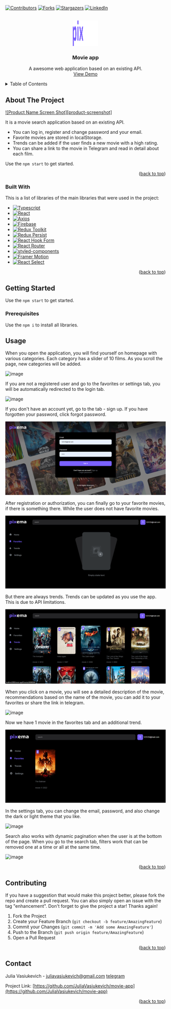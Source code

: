 [![Contributors][contributors-shield]][contributors-url]
[![Forks][forks-shield]][forks-url]
[![Stargazers][stars-shield]][stars-url]
[![LinkedIn][linkedin-shield]][linkedin-url]


<br />
<div align="center">
  <a href="https://github.com/othneildrew/Best-README-Template">
    <img src="./src/assets/icons/logo.svg" alt="Logo" width="80" height="80">
  </a>

  <h3 align="center">Movie app</h3>

  <p align="center">
    A awesome web application based on an existing API. 
    <br />
    <a href="https://juliavasiukevich.github.io/movie-app/">View Demo</a>
  </p>
</div>



<!-- TABLE OF CONTENTS -->
<details>
  <summary>Table of Contents</summary>
  <ol>
    <li>
      <a href="#about-the-project">About The Project</a>
      <ul>
        <li><a href="#built-with">Built With</a></li>
      </ul>
    </li>
    <li>
      <a href="#getting-started">Getting Started</a>
      <ul>
        <li><a href="#prerequisites">Prerequisites</a></li>
      </ul>
    </li>
    <li><a href="#usage">Usage</a></li>
    <li><a href="#contributing">Contributing</a></li>
    <li><a href="#contact">Contact</a></li>
    <li><a href="#acknowledgments">Acknowledgments</a></li>
  </ol>
</details>



<!-- ABOUT THE PROJECT -->
## About The Project

[![Product Name Screen Shot][product-screenshot]](https://example.com)

 It is a movie search application based on an existing API. 
 * You can log in, register and change password and your email.
 * Favorite movies are stored in localStorage.
 * Trends can be added if the user finds a new movie with a high rating. 
 * You can share a link to the movie in Telegram and read in detail about each film.

Use the `npm start` to get started.

<p align="right">(<a href="#readme-top">back to top</a>)</p>



### Built With

This is a list of libraries of the main libraries that were used in the project:

- [![Typescript][typescriptlang.org]][typescript-url]
- [![React][react.js]][react-url]
- [![Axios][axios-http.com]][axios-url]
- [![Firebase][firebase.google.com]][firebase-url]
- [![Redux Toolkit][redux-toolkit.js.org]][redux-url]
- [![Redux Persist][github.com/rt2zz/redux-persist]][persist-url]
- [![React Hook Form][react-hook-form.com]][react-hook-form-url]
- [![React Router][reactrouter.com]][react-router-url]
- [![styled-components][styled-components]][styled-components-url]
- [![Framer Motion][framer.com]][framer-url]
- [![React Select][react-select.com]][react-select-url]

<p align="right">(<a href="#readme-top">back to top</a>)</p>



<!-- GETTING STARTED -->
## Getting Started

Use the `npm start` to get started.

### Prerequisites

Use the `npm i` to install all libraries.

<!-- USAGE EXAMPLES -->
## Usage

When you open the application, you will find yourself on homepage with various categories. Each category has a slider of 10 films. As you scroll the page, new categories will be added.

![image](http://g.recordit.co/UmpXtyWvlD.gif)

If you are not a registered user and go to the favorites or settings tab, you will be automatically redirected to the login tab.

![image](http://g.recordit.co/nx2P08WKoq.gif)

If you don't have an account yet, go to the tab - sign up. If you have forgotten your password, click forgot password.

![image](./image%20for%20READme1.png)

After registration or authorization, you can finally go to your favorite movies, if there is something there. While the user does not have favorite movies.

![image](./image%20for%20README2.png)

But there are always trends. Trends can be updated as you use the app. This is due to API limitations.

![image](./image%20for%20README3.png)

When you click on a movie, you will see a detailed description of the movie, recommendations based on the name of the movie, you can add it to your favorites or share the link in telegram.

![image](http://g.recordit.co/TweeFPbrBW.gif)

Now we have 1 movie in the favorites tab and an additional trend.

![image](./image%20for%20README4.png)

In the settings tab, you can change the email, password, and also change the dark or light theme that you like.

![image](http://g.recordit.co/qm13Ynqtkn.gif)

Search also works with dynamic pagination when the user is at the bottom of the page. When you go to the search tab, filters work that can be removed one at a time or all at the same time.

![image](http://g.recordit.co/4cUdD23XWw.gif)

<p align="right">(<a href="#readme-top">back to top</a>)</p>


<!-- CONTRIBUTING -->
## Contributing

If you have a suggestion that would make this project better, please fork the repo and create a pull request. You can also simply open an issue with the tag "enhancement".
Don't forget to give the project a star! Thanks again!

1. Fork the Project
2. Create your Feature Branch (`git checkout -b feature/AmazingFeature`)
3. Commit your Changes (`git commit -m 'Add some AmazingFeature'`)
4. Push to the Branch (`git push origin feature/AmazingFeature`)
5. Open a Pull Request

<p align="right">(<a href="#readme-top">back to top</a>)</p>


<!-- CONTACT -->
## Contact

Julia Vasiukevich - juliavasiukevich@gmail.com
[telegram](https://t.me/Julia_Vasiukevich)

Project Link: [https://github.com/JuliaVasiukevich/movie-app](https://github.com/JuliaVasiukevich/movie-app)

<p align="right">(<a href="#readme-top">back to top</a>)</p>



<!-- MARKDOWN LINKS & IMAGES -->
<!-- https://www.markdownguide.org/basic-syntax/#reference-style-links -->
[contributors-shield]: https://img.shields.io/github/contributors/juliavasiukevich/movie-app.svg?style=for-the-badge
[contributors-url]: https://github.com/juliavasiukevich/movie-app/graphs/contributors
[forks-shield]: https://img.shields.io/github/forks/juliavasiukevich/movie-app.svg?style=for-the-badge
[forks-url]: https://github.com/juliavasiukevich/movie-app/network/members
[stars-shield]: https://img.shields.io/github/stars/juliavasiukevich/movie-app.svg?style=for-the-badge
[stars-url]: https://github.com/juliavasiukevich/movie-app/stargazers
[linkedin-shield]: https://img.shields.io/badge/-LinkedIn-black.svg?style=for-the-badge&logo=linkedin&colorB=555
[linkedin-url]: https://linkedin.com/in/othneildrew
[typescriptlang.org]: https://img.shields.io/badge/-Typescript-blue?style=for-the-badge&logo=typescript&logoColor=white
[typescript-url]: https://www.typescriptlang.org/
[react.js]: https://img.shields.io/badge/React-20232A?style=for-the-badge&logo=react&logoColor=61DAFB
[react-url]: https://reactjs.org/
[axios-http.com]: https://img.shields.io/badge/-axios-671ddf?style=for-the-badge&logo=axios&logoColor=white
[axios-url]: https://axios-http.com/ru/docs/intro
[firebase.google.com]: https://img.shields.io/badge/-firebase-5f6368?style=for-the-badge&logo=firebase&logoColor=orange
[firebase-url]: https://firebase.google.com/docs/
[redux-toolkit.js.org]: https://img.shields.io/badge/-redux--toolkit-764abc?style=for-the-badge&logo=redux&logoColor=white
[redux-url]: https://redux-toolkit.js.org/
[react-hook-form.com]: https://img.shields.io/badge/-react--hook--form-1e2a4a?style=for-the-badge&logo=react-hook-form&logoColor=ec5990
[react-hook-form-url]: https://react-hook-form.com/
[github.com/rt2zz/redux-persist]: https://img.shields.io/badge/-redux--persist-persist?style=for-the-badge
[persist-url]: https://github.com/rt2zz/redux-persist#readme
[styled-components]: https://img.shields.io/badge/-styled--components-35495E?style=for-the-badge&logo=styled-components&logoColor=pink
[styled-components-url]: https://styled-components.com/
[framer.com]: https://img.shields.io/badge/-framer--motion-DD0031?style=for-the-badge&logo=framer&logoColor=black
[framer-url]: https://www.framer.com/
[react-select.com]: https://img.shields.io/badge/-react--select-FF3E00?style=for-the-badge
[react-select-url]: https://react-select.com/home
[reactrouter.com]: https://img.shields.io/badge/-react--router-563D7C?style=for-the-badge&logo=react-router&logoColor=white
[react-router-url]: https://reactrouter.com/